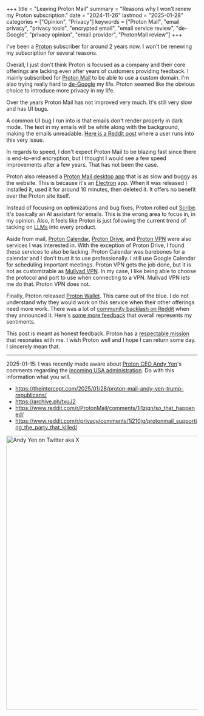 +++
title = "Leaving Proton Mail"
summary = "Reasons why I won't renew my Proton subscription."
date = "2024-11-26"
lastmod = "2025-01-28"
categories = ["Opinion", "Privacy"]
keywords = ["Proton Mail", "email privacy", "privacy tools", "encrypted email", "email service review", "de-Google", "privacy opinion", "email provider", "ProtonMail review"]
+++

I've been a [Proton](https://proton.me/) subscriber for around 2 years now. I won't be renewing my subscription for several reasons.

Overall, I just don't think Proton is focused as a company and their core offerings are lacking even after years of customers providing feedback. I mainly subscribed for [Proton Mail](https://proton.me/mail) to be able to use a custom domain. I'm also trying really hard to [de-Google](https://en.wikipedia.org/wiki/DeGoogle) my life. Proton seemed like the obvious choice to introduce more privacy in my life.

Over the years Proton Mail has not improved very much. It's still very slow and has UI bugs.

A common UI bug I run into is that emails don't render properly in dark mode. The text in my emails will be white along with the background, making the emails unreadable. [Here is a Reddit post](https://www.reddit.com/r/ProtonMail/comments/1gwxt2t/another_email_in_dark_mode_that_cant_be_read_ios/) where a user runs into this very issue.

In regards to speed, I don't expect Proton Mail to be blazing fast since there is end-to-end encryption, but I thought I would see a few speed improvements after a few years. That has not been the case.

Proton also released a [Proton Mail desktop app](https://proton.me/support/mail-desktop-app) that is as slow and buggy as the website. This is because it's an [Electron](https://www.electronjs.org/) app. When it was released I installed it, used it for around 10 minutes, then deleted it. It offers no benefit over the Proton site itself.

Instead of focusing on optimizations and bug fixes, Proton rolled out [Scribe](https://proton.me/blog/proton-scribe-writing-assistant). It's basically an AI assistant for emails. This is the wrong area to focus in, in my opinion. Also, it feels like Proton is just following the current trend of tacking on [LLMs](https://en.wikipedia.org/wiki/Large_language_model) into every product.

Aside from mail, [Proton Calendar](https://proton.me/calendar), [Proton Drive](https://proton.me/drive), and [Proton VPN](https://protonvpn.com/) were also services I was interested in. With the exception of Proton Drive, I found these services to also be lacking. Proton Calendar was barebones for a calendar and I don't trust it to use professionally. I still use Google Calendar for scheduling important meetings. Proton VPN gets the job done, but it is not as customizable as [Mullvad VPN](https://mullvad.net/). In my case, I like being able to choose the protocol and port to use when connecting to a VPN. Mullvad VPN lets me do that. Proton VPN does not.

Finally, Proton released [Proton Wallet](https://proton.me/blog/proton-wallet-launch). This came out of the blue. I do not understand why they would work on this service when their other offerings need more work. There was a lot of [community backlash on Reddit](https://www.reddit.com/r/ProtonMail/comments/1eayqs4/proton_wallet_early_access/) when they announced it. Here's [some more feedback](https://www.reddit.com/r/ProtonMail/comments/1ebfjp4/proton_wallet_is_unexpected/) that overall represents my sentiments.

This post is meant as honest feedback. Proton has a [respectable mission](https://proton.me/about) that resonates with me. I wish Proton well and I hope I can return some day. I sincerely mean that.

---

2025-01-15: I was recently made aware about [Proton CEO Andy Yen](https://proton.me/blog/author/ayen)'s comments regarding the [incoming USA administration](https://en.wikipedia.org/wiki/2024_United_States_presidential_election). Do with this information what you will.

- https://theintercept.com/2025/01/28/proton-mail-andy-yen-trump-republicans/
- https://archive.ph/txuJ2
- https://www.reddit.com/r/ProtonMail/comments/1i1zjgn/so_that_happened/
- https://www.reddit.com/r/privacy/comments/1i210jg/protonmail_supporting_the_party_that_killed/

<img src="/leaving-proton/andy-yen-tweet.webp" alt="Andy Yen on Twitter aka X" width="720" height="1149" style="max-width: 100%; height: auto; aspect-ratio: 932 / 1488;" loading="lazy" decoding="async">
